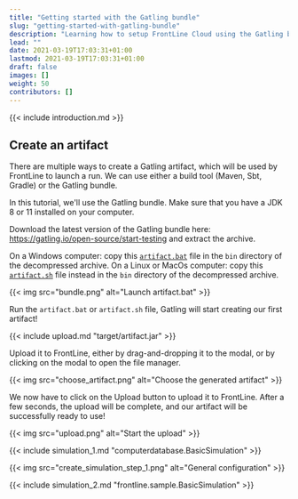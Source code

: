 ```yaml
---
title: "Getting started with the Gatling bundle"
slug: "getting-started-with-gatling-bundle"
description: "Learning how to setup FrontLine Cloud using the Gatling bundle"
lead: ""
date: 2021-03-19T17:03:31+01:00
lastmod: 2021-03-19T17:03:31+01:00
draft: false
images: []
weight: 50
contributors: []
---
```


{{< include introduction.md >}}

## Create an artifact

There are multiple ways to create a Gatling artifact, which will be used by FrontLine to launch a run. We can use either a build tool (Maven, Sbt, Gradle) or the Gatling bundle.

In this tutorial, we'll use the Gatling bundle. Make sure that you have a JDK 8 or 11 installed on your computer.

Download the latest version of the Gatling bundle here: https://gatling.io/open-source/start-testing and extract the archive.

On a Windows computer: copy this [`artifact.bat`](https://raw.githubusercontent.com/gatling/gatling/master/gatling-bundle/src/universal/bin/artifact.bat) file in the `bin` directory of the decompressed archive. On a Linux or MacOs computer: copy this [`artifact.sh`](https://raw.githubusercontent.com/gatling/gatling/master/gatling-bundle/src/universal/bin/artifact.sh) file instead in the `bin` directory of the decompressed archive.

{{< img src="bundle.png" alt="Launch artifact.bat" >}}

Run the `artifact.bat` or `artifact.sh` file, Gatling will start creating our first artifact!

{{< include upload.md "target/artifact.jar" >}}

Upload it to FrontLine, either by drag-and-dropping it to the modal, or by clicking on the modal to open the file manager.

{{< img src="choose_artifact.png" alt="Choose the generated artifact" >}}

We now have to click on the Upload button to upload it to FrontLine. After a few seconds, the upload will be complete, and our artifact will be successfully ready to use!

{{< img src="upload.png" alt="Start the upload" >}}

{{< include simulation_1.md "computerdatabase.BasicSimulation" >}}

{{< img src="create_simulation_step_1.png" alt="General configuration" >}}

{{< include simulation_2.md "frontline.sample.BasicSimulation" >}}

